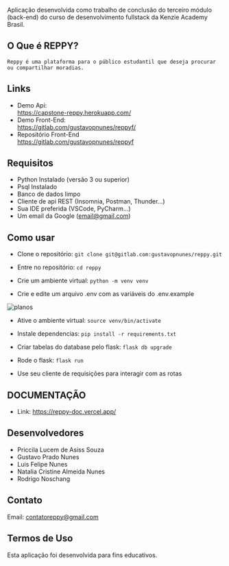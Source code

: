   Aplicação desenvolvida como trabalho de conclusão do terceiro módulo (back-end) do curso de desenvolvimento fullstack da Kenzie Academy Brasil.
  

## O Que é REPPY?

    Reppy é uma plataforma para o público estudantil que deseja procurar ou compartilhar moradias. 

## Links

- Demo Api: 
    <br />https://capstone-reppy.herokuapp.com/
- Demo Front-End: 
    <br />https://gitlab.com/gustavopnunes/reppyf/
- Repositório Front-End
    <br />https://gitlab.com/gustavopnunes/reppyf

## Requisitos

- Python Instalado (versão 3 ou superior)
- Psql Instalado
- Banco de dados limpo
- Cliente de api REST (Insomnia, Postman, Thunder...)
- Sua IDE preferida (VSCode, PyCharm...)
- Um email da Google (email@gmail.com)

## Como usar

- Clone o repositório:
  `git clone git@gitlab.com:gustavopnunes/reppy.git`

- Entre no repositório:
  `cd reppy`

- Crie um ambiente virtual:
  `python -m venv venv`

- Crie e edite um arquivo .env com as variáveis do .env.example

![planos](https://i.imgur.com/JeEup8q.png?raw=true)

- Ative o ambiente virtual:
  `source venv/bin/activate`

- Instale dependencias:
  `pip install -r requirements.txt`

- Criar tabelas do database pelo flask:
  `flask db upgrade`

- Rode o flask:
  `flask run`

- Use seu cliente de requisições para interagir com as rotas

## DOCUMENTAÇÃO

- Link: https://reppy-doc.vercel.app/

## Desenvolvedores

- Priccila Lucem de Asiss Souza
- Gustavo Prado Nunes
- Luis Felipe Nunes
- Natalia Cristine Almeida Nunes
- Rodrigo Noschang

## Contato

Email: contatoreppy@gmail.com

## Termos de Uso

Esta aplicação foi desenvolvida para fins educativos.
